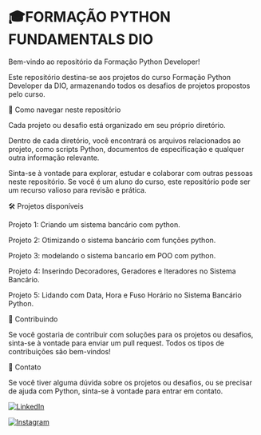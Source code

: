 # 🎓FORMAÇÃO PYTHON FUNDAMENTALS DIO 

Bem-vindo ao repositório da Formação Python Developer!

Este repositório destina-se aos projetos do curso Formação Python Developer da DIO, armazenando todos os desafios de projetos propostos pelo curso.

📂 Como navegar neste repositório

Cada projeto ou desafio está organizado em seu próprio diretório.

Dentro de cada diretório, você encontrará os arquivos relacionados ao projeto, como scripts Python, documentos de especificação e qualquer outra informação relevante.

Sinta-se à vontade para explorar, estudar e colaborar com outras pessoas neste repositório.
Se você é um aluno do curso, este repositório pode ser um recurso valioso para revisão e prática.

🛠️ Projetos disponíveis

Projeto 1: Criando um sistema bancário com python.

Projeto 2: Otimizando o sistema bancário com funções python.

Projeto 3: modelando o sistema bancario em POO com python.

Projeto 4: Inserindo Decoradores, Geradores e Iteradores no Sistema Bancário.

Projeto 5: Lidando com Data, Hora e Fuso Horário no Sistema Bancário Python.

🤝 Contribuindo

Se você gostaria de contribuir com soluções para os projetos ou desafios, sinta-se à vontade para enviar um pull request. Todos os tipos de contribuições são bem-vindos!

📧 Contato

Se você tiver alguma dúvida sobre os projetos ou desafios, ou se precisar de ajuda com Python, sinta-se à vontade para entrar em contato.

[![LinkedIn](https://img.shields.io/badge/LinkedIn-0077B5?style=for-the-badge&logo=linkedin&logoColor=white)](https://www.linkedin.com/in/marcos-vinicius-catapan-b766b1305/)

[![Instagram](https://img.shields.io/badge/-Instagram-%23E4405F?style=for-the-badge&logo=instagram&logoColor=white)](https://www.instagram.com/marcos_catapan/)
